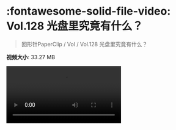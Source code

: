# :fontawesome-solid-file-video: Vol.128 光盘里究竟有什么？

> 回形针PaperClip / Vol / Vol.128 光盘里究竟有什么？

**视频大小**: 33.27 MB

<div class="video"><video src="https://file.hsyhx.top/archive/回形针PaperClip/Vol/Vol.128 光盘里究竟有什么？.mp4" controls preload>🤔 您的浏览器不支持 video 标签</video></div>